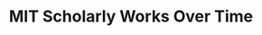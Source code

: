 ---
layout: default
contributors: The Lens
cost: None
description: Scholarly works produced by MIT 1950-2018
documentation: https://www.lens.org/lens/search/scholar/analysis?q=&st=true&regex=false&institution.must=Massachusetts%20Institute%20of%20Technology&p=0&n=10&s=score&d=%2B&dateFilterField=publishedYear&dashboardId=189&preview=false
last_edit: Tue, 13 Jun 2023 13:16:16 GMT
location: https://lens-public.s3-us-west-2.amazonaws.com/sloan/scholarly/201932/mit_scholarly.zip
maintained_by: The Lens
record_creation_timestamp: 11/17/2020 17:20:46
related_project_shortnames: lens
relationships:
- lens
shortname: mit_scholarly
tags:
- scholarly literature
terms_of_use: Cambia grants you a non-exclusive, non-transferable, revocable, limited
  license to access and personally use the features of the Service. The conditions
  by which The Lens data may be used are intended to resonate with the principles
  of Creative Commons Attribution licenses with a public benefit element.
timeframe: 1950-2021
title: MIT Scholarly Works Over Time
uuid: bfc3892d-2170-47ed-b056-a573c845efa5
---